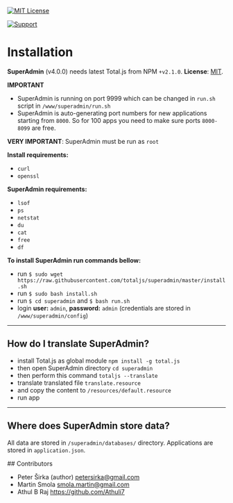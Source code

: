 [![MIT License][license-image]][license-url]

[![Support](https://www.totaljs.com/img/button-support.png?v=2)](https://www.totaljs.com/support/)

# Installation

__SuperAdmin__ (v4.0.0) needs latest Total.js from NPM `+v2.1.0`. __License__: [MIT](license.txt).

__IMPORTANT__
- SuperAdmin is running on port 9999 which can be changed in `run.sh` script in `/www/superadmin/run.sh`
- SuperAdmin is auto-generating port numbers for new applications starting from `8000`. So for 100 apps you need to make sure ports `8000-8099` are free.

__VERY IMPORTANT__: SuperAdmin must be run as `root`

__Install requirements:__
- `curl`
- `openssl`

__SuperAdmin requirements:__
- `lsof`
- `ps`
- `netstat`
- `du`
- `cat`
- `free`
- `df`

__To install SuperAdmin run commands bellow:__
- run `$ sudo wget https://raw.githubusercontent.com/totaljs/superadmin/master/install.sh`
- run `$ sudo bash install.sh`
- run `$ cd superadmin` and `$ bash run.sh`
- login __user:__ `admin`, __password:__ `admin` (credentials are stored in `/www/superadmin/config`)

---

## How do I translate SuperAdmin?

- install Total.js as global module `npm install -g total.js`
- then open SuperAdmin directory `cd superadmin`
- then perform this command `totaljs --translate`
- translate translated file `translate.resource`
- and copy the content to `/resources/default.resource`
- run app

---

## Where does SuperAdmin store data?

All data are stored in `/superadmin/databases/` directory. Applications are stored in `application.json`.

## Contributors

- Peter Širka (author) <petersirka@gmail.com>
- Martin Smola  <smola.martin@gmail.com>
- Athul B Raj <https://github.com/Athuli7>

[license-image]: https://img.shields.io/badge/license-MIT-blue.svg?style=flat
[license-url]: license.txt
